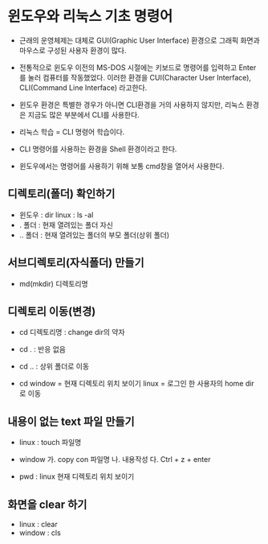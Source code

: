 # 윈도우와 리눅스 기초 명령어
* 근래의 운영체제는 대체로 GUI(Graphic User Interface) 환경으로 그래픽 화면과 마우스로
  구성된 사용자 환경이 많다.

* 전통적으로 윈도우 이전의 MS-DOS 시절에는 키보드로 명령어를 입력하고 Enter를 눌러 컴퓨터를
  작동했었다. 이러한 환경을 CUI(Character User Interface), CLI(Command Line Interface)
  라고한다.

* 윈도우 환경은 특별한 경우가 아니면 CLI환경을 거의 사용하지 않지만, 리눅스 환경은 지금도 많은
  부분에서 CLI를 사용한다.

* 리눅스 학습 = CLI 명령어 학습이다.

* CLI 명령어를 사용하는 환경을 Shell 환경이라고 한다.

* 윈도우에서는 명령어를 사용하기 위해 보통 cmd창을 열어서 사용한다.

## 디렉토리(폴더) 확인하기
* 윈도우 : dir    linux : ls -al
* . 폴더 : 현재 열려있는 폴더 자신
* .. 폴더 : 현재 열려있는 폴더의 부모 폴더(상위 폴더)

## 서브디렉토리(자식폴더) 만들기
* md(mkdir) 디렉토리명

## 디렉토리 이동(변경)
* cd 디렉토리명 : change dir의 약자

* cd . : 반응 없음
* cd .. : 상위 폴더로 이동

* cd
	window = 현재 디렉토리 위치 보이기
	linux = 로그인 한 사용자의 home dir로 이동


## 내용이 없는 text 파일 만들기
* linux : touch 파일명
* window
	가. copy con 파일명
	나. 내용작성
	다. Ctrl + z + enter

* pwd : linux 현재 디렉토리 위치 보이기

## 화면을 clear 하기
* linux : clear
* window : cls	

